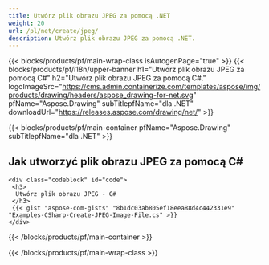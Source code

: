 ```yaml
---
title: Utwórz plik obrazu JPEG za pomocą .NET
weight: 20
url: /pl/net/create/jpeg/
description: Utwórz plik obrazu JPEG za pomocą .NET.
---
```


{{< blocks/products/pf/main-wrap-class isAutogenPage="true" >}}
{{< blocks/products/pf/i18n/upper-banner h1="Utwórz plik obrazu JPEG za pomocą C#" h2="Utwórz plik obrazu JPEG za pomocą C#." logoImageSrc="https://cms.admin.containerize.com/templates/aspose/img/products/drawing/headers/aspose_drawing-for-net.svg" pfName="Aspose.Drawing" subTitlepfName="dla .NET" downloadUrl="https://releases.aspose.com/drawing/net/" >}}

{{< blocks/products/pf/main-container pfName="Aspose.Drawing" subTitlepfName="dla .NET" >}}

<h2>Jak utworzyć plik obrazu JPEG za pomocą C#</h2>

    <div class="codeblock" id="code">
     <h3>
      Utwórz plik obrazu JPEG - C#
     </h3>
     {{< gist "aspose-com-gists" "8b1dc03ab805ef18eea88d4c442331e9" "Examples-CSharp-Create-JPEG-Image-File.cs" >}}
    </div>

{{< /blocks/products/pf/main-container >}}


{{< /blocks/products/pf/main-wrap-class >}}
